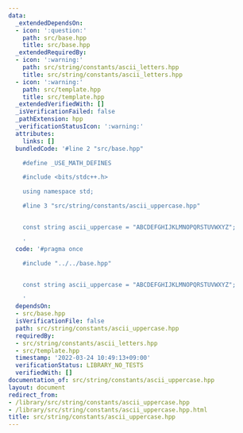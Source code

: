 ```yaml
---
data:
  _extendedDependsOn:
  - icon: ':question:'
    path: src/base.hpp
    title: src/base.hpp
  _extendedRequiredBy:
  - icon: ':warning:'
    path: src/string/constants/ascii_letters.hpp
    title: src/string/constants/ascii_letters.hpp
  - icon: ':warning:'
    path: src/template.hpp
    title: src/template.hpp
  _extendedVerifiedWith: []
  _isVerificationFailed: false
  _pathExtension: hpp
  _verificationStatusIcon: ':warning:'
  attributes:
    links: []
  bundledCode: '#line 2 "src/base.hpp"

    #define _USE_MATH_DEFINES

    #include <bits/stdc++.h>

    using namespace std;

    #line 3 "src/string/constants/ascii_uppercase.hpp"


    const string ascii_uppercase = "ABCDEFGHIJKLMNOPQRSTUVWXYZ";

    '
  code: '#pragma once

    #include "../../base.hpp"


    const string ascii_uppercase = "ABCDEFGHIJKLMNOPQRSTUVWXYZ";

    '
  dependsOn:
  - src/base.hpp
  isVerificationFile: false
  path: src/string/constants/ascii_uppercase.hpp
  requiredBy:
  - src/string/constants/ascii_letters.hpp
  - src/template.hpp
  timestamp: '2022-03-24 10:49:13+09:00'
  verificationStatus: LIBRARY_NO_TESTS
  verifiedWith: []
documentation_of: src/string/constants/ascii_uppercase.hpp
layout: document
redirect_from:
- /library/src/string/constants/ascii_uppercase.hpp
- /library/src/string/constants/ascii_uppercase.hpp.html
title: src/string/constants/ascii_uppercase.hpp
---
```

